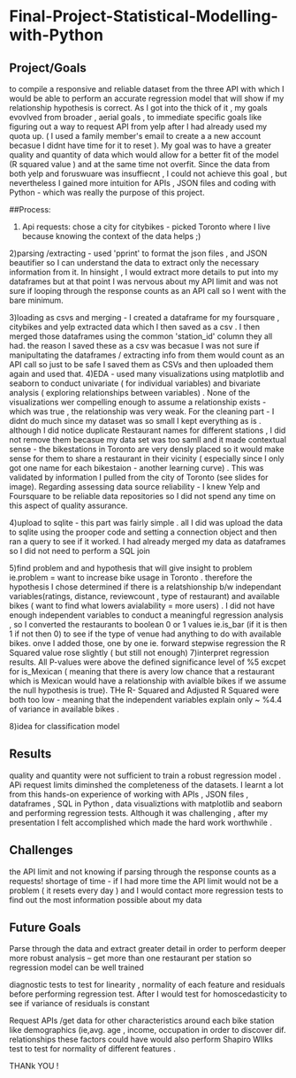 # Final-Project-Statistical-Modelling-with-Python

## Project/Goals
to compile a responsive and reliable dataset from the three API with which I would be able to perform an accurate regression model that will show if my relationship hypothesis is correct. As I got into the thick of it , my goals evovlved from broader , aerial goals , to immediate specific goals like figuring out a way to request API from yelp after I had already used my quota up. ( I used a family member's email to create a a new account becasue I didnt have time for it to reset  ).  My goal was to have a greater quality and quantity of data which would allow for a better fit of the model (R squared value ) and at the same time not overfit. Since the data from both yelp and foruswuare was insuffiecnt , I could not achieve this goal , but nevertheless I gained more intuition for APIs , JSON files and coding with Python - which was really the purpose of this project.

##Process:
1) Api requests: chose a city for citybikes - picked Toronto where I live because knowing the context of the data helps ;)

2)parsing /extracting - used 'pprint' to format the json files , and JSON beautifier so I can understand the data to extract only the necessary information from it. In hinsight , I would extract more details to put into my dataframes but at that point I was nervous about my API limit and was not sure if looping through the response counts as an API call so I went with the bare minimum.

3)loading as csvs and merging - I created a dataframe for my foursquare , citybikes and yelp extracted data which I then saved as a csv . I then merged those dataframes using the common 'station_id' column they all had. the reason I saved these as a csv was becasue I was not sure if manipultating the dataframes / extracting info from them would count as an API call so just to be safe I saved them as CSVs and then uploaded them again and used that. 
4)EDA - used many visualizations using matplotlib and seaborn to conduct univariate ( for individual variables) and bivariate analysis ( exploring relationships between variables) . None of the visualizations wer compelling enough to assume a relationship exists - which was  true , the relationship was very weak. For the cleaning part - I didnt do much since my dataset was so small I kept everything as is . although I did notice duplicate Restaurant names for different stations , I did not remove them becasue my data set was too samll and it made contextual sense - the bikestations in Toronto are very densly placed so it would make sense for them to share a restaurant in their vicinity ( especially since I only got one name for each bikestaion - another learning curve) . This was validated by information I pulled from the city of Toronto (see slides for image). Regarding assessing data source reliability - I knew Yelp and Foursquare to be reliable data repositories so I did not spend any time on this aspect of quality assurance.

4)upload to sqlite - this part was fairly simple . all I did was upload the data to sqlite using the prooper code and setting a connection object and then ran a query to see if it worked. I had already merged my data as dataframes so I did not need to perform a SQL join

5)find problem and and hypothesis that will give insight to problem ie.problem = want to increase bike usage in Toronto . therefore the hypothesis I chose  determined if  there is a relatshionship b/w independant variables(ratings, distance, reviewcount , type of restaurant) and available  bikes ( want to find what lowers avialability = more users) . I did not have enough independent variables to conduct a meaningful regression analysis , so I converted the restaurants to boolean 0 or 1 values ie.is_bar (if it is then 1 if not then 0) to see if the type of venue had anything to do with available bikes. onve I added those, one by one ie. forward stepwise regression  the R Squared value rose slightly ( but still not enough)
7)interpret regression results. All P-values were above the defined significance level of %5 excpet for is_Mexican ( meaning that there is avery low chance that a restaurant which is Mexican would have a relationship with avialble bikes if we assume the null hypothesis is true). THe R- Squared and Adjusted R Squared were both too low - meaning that the independent variables explain only ~ %4.4 of variance in available bikes . 

8)idea for classification model


## Results

quality and quantity were not sufficient to train a robust regression model . APi request limits diminshed the completeness of the datasets. I learnt a lot from this hands-on experience of working with APIs , JSON files , dataframes , SQL in Python , data visualiztions with matplotlib and seaborn and performing regression tests. Although it was challenging , after my presentation I felt accomplished which made the hard work worthwhile .

## Challenges 

the API limit and not knowing if parsing through the response counts as a requests!
shortage of time - if I had more time the API limit would not be a problem ( it resets every day ) and I would contact more regression tests to find out the most information possible about my data


## Future Goals
Parse through the data and extract greater detail in order to perform deeper more robust analysis – get more than one restaurant per station so regression model can be well trained

diagnostic tests to test for linearity , normality of each feature and residuals before performing regression test. After  I would test for homoscedasticity to see if variance of residuals is constant

Request APIs /get data for other characteristics around each bike station like demographics (ie,avg. age , income, occupation in order to discover dif. relationships these factors could have
 would also perform Shapiro WIlks test to test for normality of different features .

THANk YOU ! 